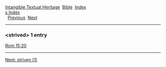 [Intangible Textual Heritage](../../index)  [Bible](../index) 
[Index](index)   
[s Index](_s_)  
  [Previous](c11030)  [Next](c11032) 

------------------------------------------------------------------------

### &lt;strived&gt; 1 entry

[Rom 15:20](../kjv/rom015.htm#020)  

------------------------------------------------------------------------

[Next: striven (1)](c11032)
